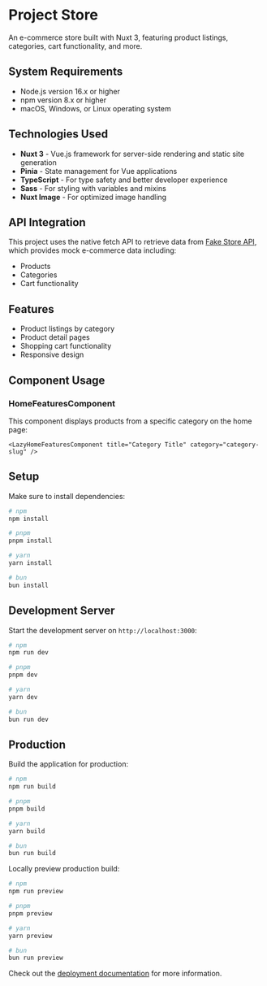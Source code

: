 # Project Store

An e-commerce store built with Nuxt 3, featuring product listings, categories, cart functionality, and more.

## System Requirements

- Node.js version 16.x or higher
- npm version 8.x or higher
- macOS, Windows, or Linux operating system

## Technologies Used

- **Nuxt 3** - Vue.js framework for server-side rendering and static site generation
- **Pinia** - State management for Vue applications
- **TypeScript** - For type safety and better developer experience
- **Sass** - For styling with variables and mixins
- **Nuxt Image** - For optimized image handling

## API Integration

This project uses the native fetch API to retrieve data from [Fake Store API](https://fakestoreapi.com), which provides mock e-commerce data including:

- Products
- Categories
- Cart functionality

## Features

- Product listings by category
- Product detail pages
- Shopping cart functionality
- Responsive design

## Component Usage

### HomeFeaturesComponent

This component displays products from a specific category on the home page:

```vue
<LazyHomeFeaturesComponent title="Category Title" category="category-slug" />
```

## Setup

Make sure to install dependencies:

```bash
# npm
npm install

# pnpm
pnpm install

# yarn
yarn install

# bun
bun install
```

## Development Server

Start the development server on `http://localhost:3000`:

```bash
# npm
npm run dev

# pnpm
pnpm dev

# yarn
yarn dev

# bun
bun run dev
```

## Production

Build the application for production:

```bash
# npm
npm run build

# pnpm
pnpm build

# yarn
yarn build

# bun
bun run build
```

Locally preview production build:

```bash
# npm
npm run preview

# pnpm
pnpm preview

# yarn
yarn preview

# bun
bun run preview
```

Check out the [deployment documentation](https://nuxt.com/docs/getting-started/deployment) for more information.

